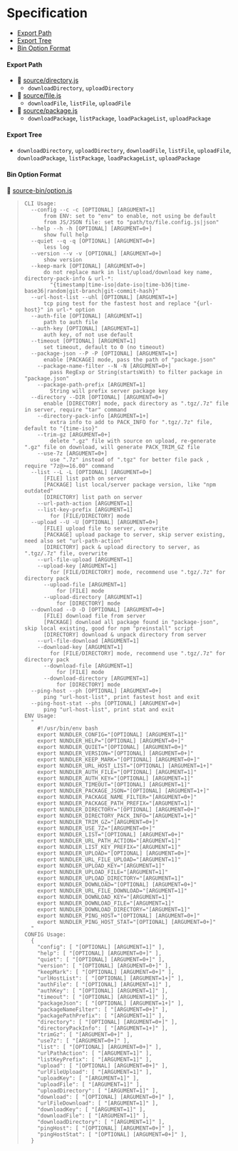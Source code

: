 # Specification

* [Export Path](#export-path)
* [Export Tree](#export-tree)
* [Bin Option Format](#bin-option-format)

#### Export Path
+ 📄 [source/directory.js](source/directory.js)
  - `downloadDirectory`, `uploadDirectory`
+ 📄 [source/file.js](source/file.js)
  - `downloadFile`, `listFile`, `uploadFile`
+ 📄 [source/package.js](source/package.js)
  - `downloadPackage`, `listPackage`, `loadPackageList`, `uploadPackage`

#### Export Tree
- `downloadDirectory`, `uploadDirectory`, `downloadFile`, `listFile`, `uploadFile`, `downloadPackage`, `listPackage`, `loadPackageList`, `uploadPackage`

#### Bin Option Format
📄 [source-bin/option.js](source-bin/option.js)
> ```
> CLI Usage:
>   --config --c -c [OPTIONAL] [ARGUMENT=1]
>       from ENV: set to "env" to enable, not using be default
>       from JS/JSON file: set to "path/to/file.config.js|json"
>   --help --h -h [OPTIONAL] [ARGUMENT=0+]
>       show full help
>   --quiet --q -q [OPTIONAL] [ARGUMENT=0+]
>       less log
>   --version --v -v [OPTIONAL] [ARGUMENT=0+]
>       show version
>   --keep-mark [OPTIONAL] [ARGUMENT=0+]
>       do not replace mark in list/upload/download key name, directory-pack-info & url-*:
>         "{timestamp|time-iso|date-iso|time-b36|time-base36|random|git-branch|git-commit-hash}"
>   --url-host-list --uhl [OPTIONAL] [ARGUMENT=1+]
>       tcp ping test for the fastest host and replace "{url-host}" in url-* option
>   --auth-file [OPTIONAL] [ARGUMENT=1]
>       path to auth file
>   --auth-key [OPTIONAL] [ARGUMENT=1]
>       auth key, of not use default
>   --timeout [OPTIONAL] [ARGUMENT=1]
>       set timeout, default to 0 (no timeout)
>   --package-json --P -P [OPTIONAL] [ARGUMENT=1+]
>       enable [PACKAGE] mode, pass the path of "package.json"
>     --package-name-filter --N -N [ARGUMENT=0+]
>         pass RegExp or String(startsWith) to filter package in "package.json"
>     --package-path-prefix [ARGUMENT=1]
>         String will prefix server package key
>   --directory --DIR [OPTIONAL] [ARGUMENT=0+]
>       enable [DIRECTORY] mode, pack directory as ".tgz/.7z" file in server, require "tar" command
>     --directory-pack-info [ARGUMENT=1+]
>         extra info to add to PACK_INFO for ".tgz/.7z" file, default to "{time-iso}"
>     --trim-gz [ARGUMENT=0+]
>         delete ".gz" file with source on upload, re-generate ".gz" file on download, will generate PACK_TRIM_GZ file
>     --use-7z [ARGUMENT=0+]
>         use ".7z" instead of ".tgz" for better file pack , require "7z@>=16.00" command
>   --list --L -L [OPTIONAL] [ARGUMENT=0+]
>       [FILE] list path on server
>       [PACKAGE] list local/server package version, like "npm outdated"
>       [DIRECTORY] list path on server
>     --url-path-action [ARGUMENT=1]
>     --list-key-prefix [ARGUMENT=1]
>         for [FILE/DIRECTORY] mode
>   --upload --U -U [OPTIONAL] [ARGUMENT=0+]
>       [FILE] upload file to server, overwrite
>       [PACKAGE] upload package to server, skip server existing, need also set "url-path-action"
>       [DIRECTORY] pack & upload directory to server, as ".tgz/.7z" file, overwrite
>     --url-file-upload [ARGUMENT=1]
>     --upload-key [ARGUMENT=1]
>         for [FILE/DIRECTORY] mode, recommend use ".tgz/.7z" for directory pack
>       --upload-file [ARGUMENT=1]
>           for [FILE] mode
>       --upload-directory [ARGUMENT=1]
>           for [DIRECTORY] mode
>   --download --D -D [OPTIONAL] [ARGUMENT=0+]
>       [FILE] download file from server
>       [PACKAGE] download all package found in "package-json", skip local existing, good for npm "preinstall" script
>       [DIRECTORY] download & unpack directory from server
>     --url-file-download [ARGUMENT=1]
>     --download-key [ARGUMENT=1]
>         for [FILE/DIRECTORY] mode, recommend use ".tgz/.7z" for directory pack
>       --download-file [ARGUMENT=1]
>           for [FILE] mode
>       --download-directory [ARGUMENT=1]
>           for [DIRECTORY] mode
>   --ping-host --ph [OPTIONAL] [ARGUMENT=0+]
>       ping "url-host-list", print fastest host and exit
>   --ping-host-stat --phs [OPTIONAL] [ARGUMENT=0+]
>       ping "url-host-list", print stat and exit
> ENV Usage:
>   "
>     #!/usr/bin/env bash
>     export NUNDLER_CONFIG="[OPTIONAL] [ARGUMENT=1]"
>     export NUNDLER_HELP="[OPTIONAL] [ARGUMENT=0+]"
>     export NUNDLER_QUIET="[OPTIONAL] [ARGUMENT=0+]"
>     export NUNDLER_VERSION="[OPTIONAL] [ARGUMENT=0+]"
>     export NUNDLER_KEEP_MARK="[OPTIONAL] [ARGUMENT=0+]"
>     export NUNDLER_URL_HOST_LIST="[OPTIONAL] [ARGUMENT=1+]"
>     export NUNDLER_AUTH_FILE="[OPTIONAL] [ARGUMENT=1]"
>     export NUNDLER_AUTH_KEY="[OPTIONAL] [ARGUMENT=1]"
>     export NUNDLER_TIMEOUT="[OPTIONAL] [ARGUMENT=1]"
>     export NUNDLER_PACKAGE_JSON="[OPTIONAL] [ARGUMENT=1+]"
>     export NUNDLER_PACKAGE_NAME_FILTER="[ARGUMENT=0+]"
>     export NUNDLER_PACKAGE_PATH_PREFIX="[ARGUMENT=1]"
>     export NUNDLER_DIRECTORY="[OPTIONAL] [ARGUMENT=0+]"
>     export NUNDLER_DIRECTORY_PACK_INFO="[ARGUMENT=1+]"
>     export NUNDLER_TRIM_GZ="[ARGUMENT=0+]"
>     export NUNDLER_USE_7Z="[ARGUMENT=0+]"
>     export NUNDLER_LIST="[OPTIONAL] [ARGUMENT=0+]"
>     export NUNDLER_URL_PATH_ACTION="[ARGUMENT=1]"
>     export NUNDLER_LIST_KEY_PREFIX="[ARGUMENT=1]"
>     export NUNDLER_UPLOAD="[OPTIONAL] [ARGUMENT=0+]"
>     export NUNDLER_URL_FILE_UPLOAD="[ARGUMENT=1]"
>     export NUNDLER_UPLOAD_KEY="[ARGUMENT=1]"
>     export NUNDLER_UPLOAD_FILE="[ARGUMENT=1]"
>     export NUNDLER_UPLOAD_DIRECTORY="[ARGUMENT=1]"
>     export NUNDLER_DOWNLOAD="[OPTIONAL] [ARGUMENT=0+]"
>     export NUNDLER_URL_FILE_DOWNLOAD="[ARGUMENT=1]"
>     export NUNDLER_DOWNLOAD_KEY="[ARGUMENT=1]"
>     export NUNDLER_DOWNLOAD_FILE="[ARGUMENT=1]"
>     export NUNDLER_DOWNLOAD_DIRECTORY="[ARGUMENT=1]"
>     export NUNDLER_PING_HOST="[OPTIONAL] [ARGUMENT=0+]"
>     export NUNDLER_PING_HOST_STAT="[OPTIONAL] [ARGUMENT=0+]"
>   "
> CONFIG Usage:
>   {
>     "config": [ "[OPTIONAL] [ARGUMENT=1]" ],
>     "help": [ "[OPTIONAL] [ARGUMENT=0+]" ],
>     "quiet": [ "[OPTIONAL] [ARGUMENT=0+]" ],
>     "version": [ "[OPTIONAL] [ARGUMENT=0+]" ],
>     "keepMark": [ "[OPTIONAL] [ARGUMENT=0+]" ],
>     "urlHostList": [ "[OPTIONAL] [ARGUMENT=1+]" ],
>     "authFile": [ "[OPTIONAL] [ARGUMENT=1]" ],
>     "authKey": [ "[OPTIONAL] [ARGUMENT=1]" ],
>     "timeout": [ "[OPTIONAL] [ARGUMENT=1]" ],
>     "packageJson": [ "[OPTIONAL] [ARGUMENT=1+]" ],
>     "packageNameFilter": [ "[ARGUMENT=0+]" ],
>     "packagePathPrefix": [ "[ARGUMENT=1]" ],
>     "directory": [ "[OPTIONAL] [ARGUMENT=0+]" ],
>     "directoryPackInfo": [ "[ARGUMENT=1+]" ],
>     "trimGz": [ "[ARGUMENT=0+]" ],
>     "use7z": [ "[ARGUMENT=0+]" ],
>     "list": [ "[OPTIONAL] [ARGUMENT=0+]" ],
>     "urlPathAction": [ "[ARGUMENT=1]" ],
>     "listKeyPrefix": [ "[ARGUMENT=1]" ],
>     "upload": [ "[OPTIONAL] [ARGUMENT=0+]" ],
>     "urlFileUpload": [ "[ARGUMENT=1]" ],
>     "uploadKey": [ "[ARGUMENT=1]" ],
>     "uploadFile": [ "[ARGUMENT=1]" ],
>     "uploadDirectory": [ "[ARGUMENT=1]" ],
>     "download": [ "[OPTIONAL] [ARGUMENT=0+]" ],
>     "urlFileDownload": [ "[ARGUMENT=1]" ],
>     "downloadKey": [ "[ARGUMENT=1]" ],
>     "downloadFile": [ "[ARGUMENT=1]" ],
>     "downloadDirectory": [ "[ARGUMENT=1]" ],
>     "pingHost": [ "[OPTIONAL] [ARGUMENT=0+]" ],
>     "pingHostStat": [ "[OPTIONAL] [ARGUMENT=0+]" ],
>   }
> ```
